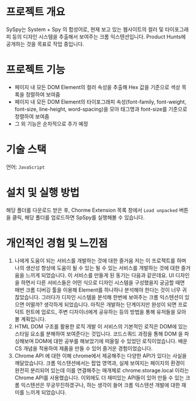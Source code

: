 # 프로젝트 개요

SySpy는 System + Spy 의 합성어로, 현재 보고 있는 웹사이트의 컬러 및 타이포그래피 등의 디자인 시스템을 추출해서 보여주는 크롬 익스텐션입니다. Product Hunts에 공개하는 것을 목표로 작업 중입니다.

# 프로젝트 기능

- 페이지 내 모든 DOM Element의 컬러 속성을 추출해 Hex 값을 기준으로 색상 목록을 정렬하여 보여줌
- 페이지 내 모든 DOM Element의 타이포그래피 속성(font-family, font-weight, font-size, line-height, word-spacing)을 모아 태그명과 font-size를 기준으로 정렬하여 보여줌
- 그 외 기능은 순차적으로 추가 예정

# 기술 스택

언어: `JavaScript`

# 설치 및 실행 방법

해당 폴더를 다운로드 받은 후, Chorme Extension 목록 창에서 `Load unpacked` 버튼을 클릭, 해당 폴더를 업로드하면 SpSpy를 실행해볼 수 있습니다.

# 개인적인 경험 및 느낀점

1. 나에게 도움이 되는 서비스를 개발하는 것에 대한 즐거움
   저는 이 프로젝트를 하며 나의 생산성 향상에 도움이 될 수 있는 될 수 있는 서비스를 개발하는 것에 대한 즐거움을 느끼게 되었습니다. 이 서비스를 만들게 된 동기는 다음과 같은데요. UI 디자인을 하면서 다른 서비스들은 어떤 식으로 디자인 시스템을 구성했을지 궁금할 때면 매번 크롬 디버깅 툴을 이용해 Element를 하나하나 분석해야 한다는 것이 너무 귀찮았습니다. 그러다가 디자인 시스템을 분석해 한번에 보여주는 크롬 익스텐션이 있으면 어떨까? 생각하게 되었습니다. 아직은 개발하는 단계이지만 완성이 되면 프로덕트 헌트에 업로드, 주변 디자이너에게 공유하는 등의 방법을 통해 유저들을 모아볼 계획입니다.
2. HTML DOM 구조를 활용한 로직 개발
   이 서비스의 기본적인 로직은 DOM에 있는 스타일 요소를 분해하여 보여준다는 것입니다. 코드스쿼드 과정을 통해 DOM 을 파싱해보며 DOM에 대한 공부를 해보았기에 떠올릴 수 있었던 로직이었습니다. 배운 CS 개념을 적용하여 제품을 만들 수 있어 즐거운 경험이었습니다.
3. Chrome API 에 대한 이해
   chrome에서 제공해주는 다양한 API가 있다는 사실을 깨달았습니다. 크롬 익스텐션에서는 팝업 영역과, 실제 보여지는 페이지의 환경이 완전히 분리되어 있는데 이를 연결해주는 매개체로 chrome.storage.local 이라는 Chrome API를 사용했습니다. 이외에도 더 재미있는 API들이 있어 만들 수 있는 크롬 익스텐션은 무궁무진하겠구나, 하는 생각이 들어 크롬 익스텐션 개발에 대한 재미를 느끼게 되었습니다.

